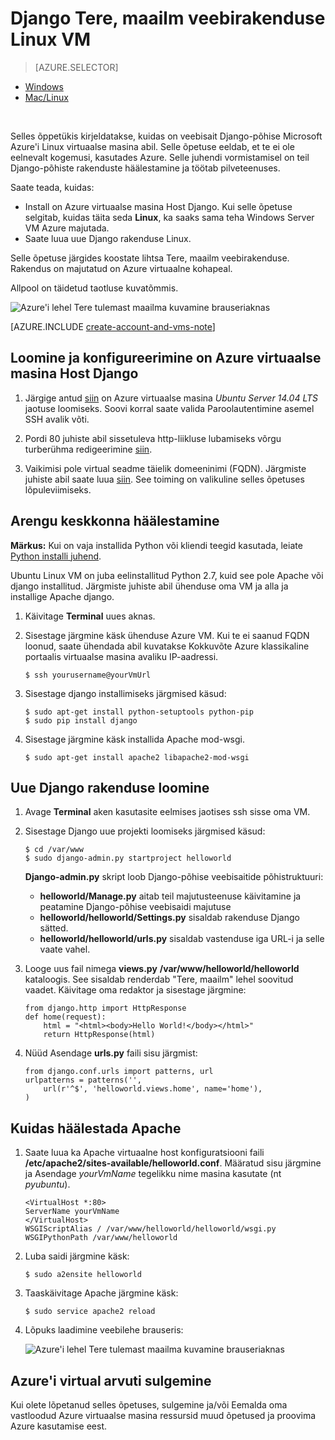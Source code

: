 <properties 
    pageTitle="Python web app Django Linux | Microsoft Azure'i" 
    description="Saate teada, kuidas majutada Django vastavalt veebirakenduse Azure Linux virtuaalse masina abil." 
    services="virtual-machines-linux" 
    documentationCenter="python" 
    authors="huguesv" 
    manager="wpickett" 
    editor=""
    tags="azure-resource-manager"/>

<tags 
    ms.service="virtual-machines-linux" 
    ms.workload="web" 
    ms.tgt_pltfrm="vm-linux" 
    ms.devlang="python" 
    ms.topic="article" 
    ms.date="11/17/2015" 
    ms.author="huvalo"/>
    
# <a name="django-hello-world-web-application-on-a-linux-vm"></a>Django Tere, maailm veebirakenduse Linux VM

> [AZURE.SELECTOR]
- [Windows](virtual-machines-windows-classic-python-django-web-app.md)
- [Mac/Linux](virtual-machines-linux-python-django-web-app.md)

<br>

Selles õppetükis kirjeldatakse, kuidas on veebisait Django-põhise Microsoft Azure'i Linux virtuaalse masina abil. Selle õpetuse eeldab, et te ei ole eelnevalt kogemusi, kasutades Azure. Selle juhendi vormistamisel on teil Django-põhiste rakenduste häälestamine ja töötab pilveteenuses.

Saate teada, kuidas:

* Install on Azure virtuaalse masina Host Django. Kui selle õpetuse selgitab, kuidas täita seda **Linux**, ka saaks sama teha Windows Server VM Azure majutada. 
* Saate luua uue Django rakenduse Linux.

Selle õpetuse järgides koostate lihtsa Tere, maailm veebirakenduse. Rakendus on majutatud on Azure virtuaalne kohapeal.

Allpool on täidetud taotluse kuvatõmmis.

![Azure'i lehel Tere tulemast maailma kuvamine brauseriaknas](./media/virtual-machines-linux-python-django-web-app/mac-linux-django-helloworld-browser.png)

[AZURE.INCLUDE [create-account-and-vms-note](../../includes/create-account-and-vms-note.md)]

## <a name="creating-and-configuring-an-azure-virtual-machine-to-host-django"></a>Loomine ja konfigureerimine on Azure virtuaalse masina Host Django

1. Järgige antud [siin](virtual-machines-linux-quick-create-portal.md) on Azure virtuaalse masina *Ubuntu Server 14.04 LTS* jaotuse loomiseks.  Soovi korral saate valida Paroolautentimine asemel SSH avalik võti.

1. Pordi 80 juhiste abil sissetuleva http-liikluse lubamiseks võrgu turberühma redigeerimine [siin](../virtual-network/virtual-networks-create-nsg-arm-pportal.md).

1. Vaikimisi pole virtual seadme täielik domeeninimi (FQDN).  Järgmiste juhiste abil saate luua [siin](virtual-machines-linux-portal-create-fqdn.md).  See toiming on valikuline selles õpetuses lõpuleviimiseks.

## <a id="setup"> </a>Arengu keskkonna häälestamine

**Märkus:** Kui on vaja installida Python või kliendi teegid kasutada, leiate [Python installi juhend](../python-how-to-install.md).

Ubuntu Linux VM on juba eelinstallitud Python 2.7, kuid see pole Apache või django installitud.  Järgmiste juhiste abil ühenduse oma VM ja alla ja installige Apache django.

1.  Käivitage **Terminal** uues aknas.
    
1.  Sisestage järgmine käsk ühenduse Azure VM.  Kui te ei saanud FQDN loonud, saate ühendada abil kuvatakse Kokkuvõte Azure klassikaline portaalis virtuaalse masina avaliku IP-aadressi.

        $ ssh yourusername@yourVmUrl

1.  Sisestage django installimiseks järgmised käsud:

        $ sudo apt-get install python-setuptools python-pip
        $ sudo pip install django

1.  Sisestage järgmine käsk installida Apache mod-wsgi.

        $ sudo apt-get install apache2 libapache2-mod-wsgi


## <a name="creating-a-new-django-application"></a>Uue Django rakenduse loomine

1.  Avage **Terminal** aken kasutasite eelmises jaotises ssh sisse oma VM.
    
1.  Sisestage Django uue projekti loomiseks järgmised käsud:

        $ cd /var/www
        $ sudo django-admin.py startproject helloworld

    **Django-admin.py** skript loob Django-põhise veebisaitide põhistruktuuri:
    -   **helloworld/Manage.py** aitab teil majutusteenuse käivitamine ja peatamine Django-põhise veebisaidi majutuse
    -   **helloworld/helloworld/Settings.py** sisaldab rakenduse Django sätted.
    -   **helloworld/helloworld/urls.py** sisaldab vastenduse iga URL-i ja selle vaate vahel.

1.  Looge uus fail nimega **views.py** **/var/www/helloworld/helloworld** kataloogis. See sisaldab renderdab "Tere, maailm" lehel soovitud vaadet. Käivitage oma redaktor ja sisestage järgmine:
        
        from django.http import HttpResponse
        def home(request):
            html = "<html><body>Hello World!</body></html>"
            return HttpResponse(html)

1.  Nüüd Asendage **urls.py** faili sisu järgmist:

        from django.conf.urls import patterns, url
        urlpatterns = patterns('',
            url(r'^$', 'helloworld.views.home', name='home'),
        )


## <a name="setting-up-apache"></a>Kuidas häälestada Apache

1.  Saate luua ka Apache virtuaalne host konfiguratsiooni faili **/etc/apache2/sites-available/helloworld.conf**. Määratud sisu järgmine ja Asendage *yourVmName* tegelikku nime masina kasutate (nt *pyubuntu*).

        <VirtualHost *:80>
        ServerName yourVmName
        </VirtualHost>
        WSGIScriptAlias / /var/www/helloworld/helloworld/wsgi.py
        WSGIPythonPath /var/www/helloworld

1.  Luba saidi järgmine käsk:

        $ sudo a2ensite helloworld

1.  Taaskäivitage Apache järgmine käsk:

        $ sudo service apache2 reload

1.  Lõpuks laadimine veebilehe brauseris:

    ![Azure'i lehel Tere tulemast maailma kuvamine brauseriaknas](./media/virtual-machines-linux-python-django-web-app/mac-linux-django-helloworld-browser.png)


## <a name="shutting-down-your-azure-virtual-machine"></a>Azure'i virtual arvuti sulgemine

Kui olete lõpetanud selles õpetuses, sulgemine ja/või Eemalda oma vastloodud Azure virtuaalse masina ressursid muud õpetused ja proovima Azure kasutamise eest.
